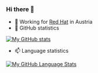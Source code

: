 ### Hi there 👋

- 🔭 Working for [Red Hat](https://www.redhat.com) in Austria
- 🌱 GitHub statistics

[![My GitHub stats](https://github-readme-stats.vercel.app/api?username=Skalador&show_icons=true&theme=radical)](https://github.com/anuraghazra/github-readme-stats)
- 📫 Language statistics

[![My GitHub Language Stats](https://github-readme-stats.vercel.app/api/top-langs/?username=Skalador&layout=compact&theme=radical&hide=JavaScript)](https://github.com/anuraghazra/github-readme-stats)
<!--
**Skalador/Skalador** is a ✨ _special_ ✨ repository because its `README.md` (this file) appears on your GitHub profile.

Here are some ideas to get you started:

- 🔭 I’m currently working on ...
- 🌱 I’m currently learning ...
- 👯 I’m looking to collaborate on ...
- 🤔 I’m looking for help with ...
- 💬 Ask me about ...
- 📫 How to reach me: ...
- 😄 Pronouns: ...
- ⚡ Fun fact: ...
-->

